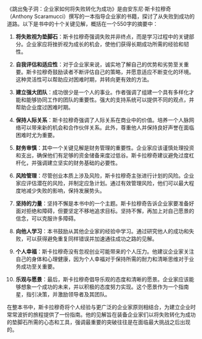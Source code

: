 《跳出兔子洞：企业家如何将失败转化为成功》是由安东尼·斯卡拉穆奇（Anthony Scaramucci）撰写的一本指导企业家的书籍，探讨了从失败到成功的道路。以下是书中的十个关键见解，概括在一个550字的摘要中：

1. **将失败视为垫脚石**：斯卡拉穆奇强调失败并非终点，而是学习过程中的关键部分。企业家应将挫折视为成长的机会，使他们获得长期成功所需的经验和韧性。

2. **自我评估和适应性**：对于企业家来说，诚实地了解自己的优势和劣势至关重要。斯卡拉穆奇鼓励读者不断评估自己的策略，并愿意适应不断变化的环境。这种灵活性可以帮助应对困难时期，并转向更有效的方法。

3. **建立强大团队**：成功很少是一个人的事业。作者强调了组建一个具有多样化才能和能够协同工作的团队的重要性。强大的支持系统可以提供不同的观点，并帮助企业度过困难时期。

4. **保持人际关系**：斯卡拉穆奇强调了人际关系在商业中的价值。培养一个人脉网络可以带来新的机会和合作伙伴关系。此外，尊重他人并保持良好声誉在面临困难时尤为重要。

5. **财务审慎**：其中一个关键见解是财务管理的重要性。企业家应该谨慎处理投资和支出，确保他们有足够的资金储备来度过低谷。斯卡拉穆奇建议避免过度杠杆化，并强调建立坚实的财务基础的必要性。

6. **风险管理**：尽管创业本质上涉及风险，斯卡拉穆奇主张进行计划的风险。企业家应评估潜在的风险，并制定应急计划。通过有效管理风险，他们可以最大程度地减少失败的影响，保持发展势头。

7. **坚持的力量**：坚持不懈是本书中的一个主题。斯卡拉穆奇告诉企业家要准备好面对拒绝和障碍，但要坚定不移地追求目标。坚持不懈，再加上对自己愿景的信念，可以克服许多障碍。

8. **向他人学习**：本书鼓励从其他企业家的经验中学习。通过研究他人的成功和失败，可以获得避免重复同样错误并加速通往成功之路的见解。

9. **个人幸福**：斯卡拉穆奇没有忽视创业可能带来的个人压力。他建议企业家关注自己的身体和心理健康，因为个人幸福对于保持所需的耐力和清晰思维对于业务成功至关重要。

10. **乐观与愿景**：最后，斯卡拉穆奇倡导乐观的态度和清晰的愿景。企业家应该能够想象一个成功的未来，并以积极的态度努力实现。这个愿景作为一个指南星，指引决策，并激励领导者及其团队。

在整本书中，斯卡拉穆奇将个人经验与更广泛的企业家原则相结合，为建立企业时常常波折的旅程提供了一份指南。他的见解旨在装备企业家们以将失败转化为成功的垫脚石所需的心态和工具，强调最重要的突破往往是在面临最大挑战之后出现的。